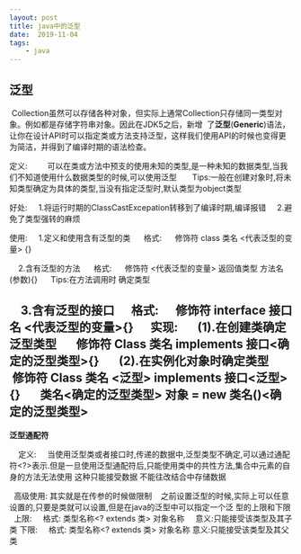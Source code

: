 ```yaml
---
layout: post
title: java中的泛型
date:  2019-11-04
tags:
    - java
---
```


## 泛型

 Collection虽然可以存储各种对象，但实际上通常Collection只存储同一类型对象。例如都是存储字符串对象。因此在JDK5之后，新增  了**泛型**(**Generic**)语法，让你在设计API时可以指定类或方法支持泛型，这样我们使用API的时候也变得更为简洁，并得到了编译时期的语法检查。 

定义:   
      可以在类或方法中预支的使用未知的类型,是一种未知的数据类型,当我们不知道使用什么数据类型的时候,可以使用泛型 
      Tips:一般在创建对象时,将未知类型确定为具体的类型,当没有指定泛型时,默认类型为object类型 

好处: 
    1.将运行时期的ClassCastExcepation转移到了编译时期,编译报错 
    2.避免了类型强转的麻烦 

使用: 
    1.定义和使用含有泛型的类 
     格式: 
     修饰符 class 类名 <代表泛型的变量> {} 

    2.含有泛型的方法 
     格式: 
     修饰符 <代表泛型的变量> 返回值类型 方法名(参数){} 
     Tips:在方法调用时 确定类型 

    3.含有泛型的接口 
     格式: 
     修饰符 interface 接口名 <代表泛型的变量>{} 
     实现: 
      (1).在创建类确定泛型类型 
      修饰符 Class 类名 implements 接口<确定的泛型类型>{} 
      (2).在实例化对象时确定类型 
     修饰符 Class 类名 <泛型> implements 接口<泛型>{} 
      类名<确定的泛型类型> 对象 = new 类名()<确定的泛型类型> 
   ---
 **泛型通配符**

    定义: 
    当使用泛型类或者接口时,传递的数据中,泛型类型不确定,可以通过通配符<?>表示.但是一旦使用泛型通配符后,只能使用类中的共性方法,集合中元素的自身的方法无法使用 
这种只能接受数据 不能往改结合中存储数据 

   高级使用: 其实就是在传参的时候做限制  
     之前设置泛型的时候,实际上可以任意设置的,只要是类就可以设置,但是在java的泛型中可以指定一个泛   型的上限和下限 
     上限: 
      格式: 类型名称<? extends 类> 对象名称 
      意义:只能接受该类型及其子类 
    下限: 
      格式: 类型名称<? extends 类> 对象名称 
      意义:只能接受该类型及其父类 






